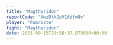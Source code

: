 ```yaml
---
title: "Magtheridon"
reportCode: "AwzDtkJpV16dYmNv"
player: "Fabrïste"
fight: "Magtheridon"
date: 2021-09-15T19:58:37.879000+00:00
---
```

